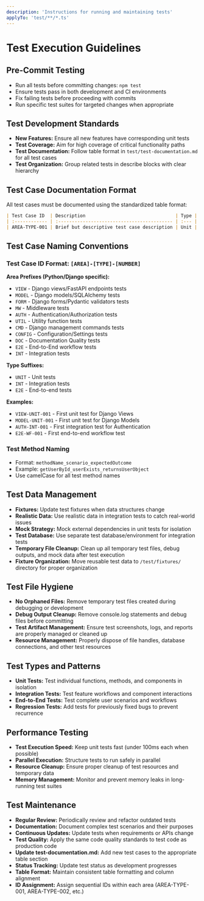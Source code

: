 ```yaml
---
description: 'Instructions for running and maintaining tests'
applyTo: 'test/**/*.ts'
---
```


# Test Execution Guidelines

## Pre-Commit Testing

- Run all tests before committing changes: `npm test`
- Ensure tests pass in both development and CI environments
- Fix failing tests before proceeding with commits
- Run specific test suites for targeted changes when appropriate

## Test Development Standards

- **New Features:** Ensure all new features have corresponding unit tests
- **Test Coverage:** Aim for high coverage of critical functionality paths
- **Test Documentation:** Follow table format in `test/test-documentation.md` for all test cases
- **Test Organization:** Group related tests in describe blocks with clear hierarchy

## Test Case Documentation Format

All test cases must be documented using the standardized table format:

```markdown
| Test Case ID  | Description                                 | Type | Status    |
| :------------ | :------------------------------------------ | :--- | :-------- |
| AREA-TYPE-001 | Brief but descriptive test case description | Unit | Completed |
```

## Test Case Naming Conventions

### Test Case ID Format: `[AREA]-[TYPE]-[NUMBER]`

**Area Prefixes (Python/Django specific):**

- `VIEW` - Django views/FastAPI endpoints tests
- `MODEL` - Django models/SQLAlchemy tests
- `FORM` - Django forms/Pydantic validators tests
- `MW` - Middleware tests
- `AUTH` - Authentication/Authorization tests
- `UTIL` - Utility function tests
- `CMD` - Django management commands tests
- `CONFIG` - Configuration/Settings tests
- `DOC` - Documentation Quality tests
- `E2E` - End-to-End workflow tests
- `INT` - Integration tests

**Type Suffixes:**

- `UNIT` - Unit tests
- `INT` - Integration tests
- `E2E` - End-to-end tests

**Examples:**

- `VIEW-UNIT-001` - First unit test for Django Views
- `MODEL-UNIT-001` - First unit test for Django Models
- `AUTH-INT-001` - First integration test for Authentication
- `E2E-WF-001` - First end-to-end workflow test

### Test Method Naming

- Format: `methodName_scenario_expectedOutcome`
- Example: `getUserById_userExists_returnsUserObject`
- Use camelCase for all test method names

## Test Data Management

- **Fixtures:** Update test fixtures when data structures change
- **Realistic Data:** Use realistic data in integration tests to catch real-world issues
- **Mock Strategy:** Mock external dependencies in unit tests for isolation
- **Test Database:** Use separate test database/environment for integration tests
- **Temporary File Cleanup:** Clean up all temporary test files, debug outputs, and mock data after test execution
- **Fixture Organization:** Move reusable test data to `/test/fixtures/` directory for proper organization

## Test File Hygiene

- **No Orphaned Files:** Remove temporary test files created during debugging or development
- **Debug Output Cleanup:** Remove console.log statements and debug files before committing
- **Test Artifact Management:** Ensure test screenshots, logs, and reports are properly managed or cleaned up
- **Resource Management:** Properly dispose of file handles, database connections, and other test resources

## Test Types and Patterns

- **Unit Tests:** Test individual functions, methods, and components in isolation
- **Integration Tests:** Test feature workflows and component interactions
- **End-to-End Tests:** Test complete user scenarios and workflows
- **Regression Tests:** Add tests for previously fixed bugs to prevent recurrence

## Performance Testing

- **Test Execution Speed:** Keep unit tests fast (under 100ms each when possible)
- **Parallel Execution:** Structure tests to run safely in parallel
- **Resource Cleanup:** Ensure proper cleanup of test resources and temporary data
- **Memory Management:** Monitor and prevent memory leaks in long-running test suites

## Test Maintenance

- **Regular Review:** Periodically review and refactor outdated tests
- **Documentation:** Document complex test scenarios and their purposes
- **Continuous Updates:** Update tests when requirements or APIs change
- **Test Quality:** Apply the same code quality standards to test code as production code
- **Update test-documentation.md:** Add new test cases to the appropriate table section
- **Status Tracking:** Update test status as development progresses
- **Table Format:** Maintain consistent table formatting and column alignment
- **ID Assignment:** Assign sequential IDs within each area (AREA-TYPE-001, AREA-TYPE-002, etc.)

